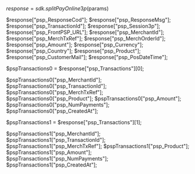 $response = sdk.splitPayOnline3p($params)

$response["psp_ResponseCod"];
$response["psp_ResponseMsg"];
$response["psp_TransactionId"];
$response["psp_Session3p"];
$response["psp_FrontPSP_URL"];
$response["psp_MerchantId"];
$response["psp_MerchTxRef"];
$response["psp_MerchOrderId"];
$response["psp_Amount"];
$response["psp_Currency"];
$response["psp_Country"];
$response["psp_Product"];
$response["psp_CustomerMail"];
$response["psp_PosDateTime"];

$pspTransactions0 = $response["psp_Transactions"][0];

$pspTransactions0["psp_MerchantId"];
$pspTransactions0["psp_TransactionId"];
$pspTransactions0["psp_MerchTxRef"];
$pspTransactions0["psp_Product"];
$pspTransactions0["psp_Amount"];
$pspTransactions0["psp_NumPayments"];
$pspTransactions0["psp_CreatedAt"];

$pspTransactions1 = $response["psp_Transactions"][1];

$pspTransactions1["psp_MerchantId"];
$pspTransactions1["psp_TransactionId"];
$pspTransactions1["psp_MerchTxRef"];
$pspTransactions1["psp_Product"];
$pspTransactions1["psp_Amount"];
$pspTransactions1["psp_NumPayments"];
$pspTransactions1["psp_CreatedAt"];


